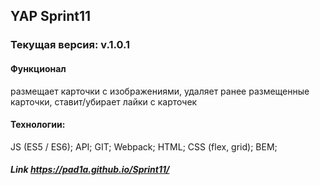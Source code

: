 ## YAP Sprint11
### Текущая версия: v.1.0.1

#### Функционал
размещает карточки с изображениями, удаляет ранее размещенные карточки, ставит/убирает лайки с карточек

#### Технологии:
JS (ES5 / ES6);
API;
GIT;
Webpack;
HTML;
CSS (flex, grid);
BEM;

##### Link https://pad1a.github.io/Sprint11/
